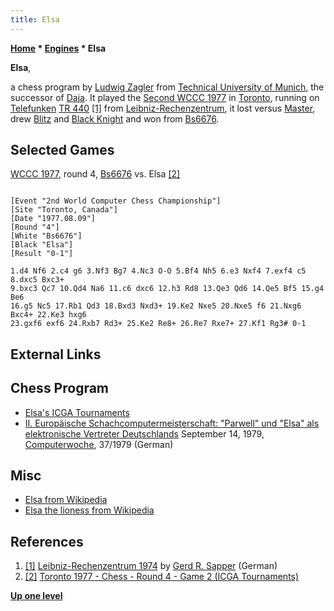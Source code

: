 ```yaml
---
title: Elsa
---
```

**[Home](Home "Home") * [Engines](Engines "Engines") * Elsa**

**Elsa**,

a chess program by [Ludwig Zagler](Ludwig_Zagler "Ludwig Zagler") from [Technical University of Munich](Technical_University_of_Munich "Technical University of Munich"), the successor of [Daja](Daja "Daja"). It played the [Second WCCC 1977](WCCC_1977 "WCCC 1977") in [Toronto](https://en.wikipedia.org/wiki/Toronto), running on [Telefunken](https://en.wikipedia.org/wiki/Telefunken) [TR 440](TR_440 "TR 440") <a id="cite-note-1" href="#cite-ref-1">[1]</a> from [Leibniz-Rechenzentrum](https://en.wikipedia.org/wiki/Leibniz-Rechenzentrum), it lost versus [Master](Master "Master"), drew [Blitz](Blitz "Blitz") and [Black Knight](Black_Knight "Black Knight") and won from [Bs6676](Bs6676 "Bs6676").

## Selected Games

[WCCC 1977](WCCC_1977 "WCCC 1977"), round 4, [Bs6676](Bs6676 "Bs6676") vs. Elsa <a id="cite-note-2" href="#cite-ref-2">[2]</a>

```

[Event "2nd World Computer Chess Championship"]
[Site "Toronto, Canada"]
[Date "1977.08.09"]
[Round "4"]
[White "Bs6676"]
[Black "Elsa"]
[Result "0-1"]

1.d4 Nf6 2.c4 g6 3.Nf3 Bg7 4.Nc3 O-O 5.Bf4 Nh5 6.e3 Nxf4 7.exf4 c5 8.dxc5 Bxc3+ 
9.bxc3 Qc7 10.Qd4 Na6 11.c6 dxc6 12.h3 Rd8 13.Qe3 Qd6 14.Qe5 Bf5 15.g4 Be6 
16.g5 Nc5 17.Rb1 Qd3 18.Bxd3 Nxd3+ 19.Ke2 Nxe5 20.Nxe5 f6 21.Nxg6 Bxc4+ 22.Ke3 hxg6 
23.gxf6 exf6 24.Rxb7 Rd3+ 25.Ke2 Re8+ 26.Re7 Rxe7+ 27.Kf1 Rg3# 0-1  

```

## External Links

## Chess Program

- [Elsa's ICGA Tournaments](https://www.game-ai-forum.org/icga-tournaments/program.php?id=433)
- [II. Europäische Schachcomputermeisterschaft: "Parwell" und "Elsa" als elektronische Vertreter Deutschlands](https://www.computerwoche.de/a/ii-europaeische-schachcomputermeisterschaft-parwell-und-elsa-als-elektronische-vertreter-deutschlands,1193707) September 14, 1979, [Computerwoche](Computerworld#Woche "Computerworld"), 37/1979 (German)

## Misc

- [Elsa from Wikipedia](https://en.wikipedia.org/wiki/Elsa)
- [Elsa the lioness from Wikipedia](https://en.wikipedia.org/wiki/Elsa_the_lioness)

## References

1. <a id="cite-ref-1" href="#cite-note-1">[1]</a> [Leibniz-Rechenzentrum 1974](http://www.qslnet.de/member/dj4kw/lrz.htm) by [Gerd R. Sapper](http://www.qslnet.de/member/dj4kw/index.htm) (German)
1. <a id="cite-ref-2" href="#cite-note-2">[2]</a> [Toronto 1977 - Chess - Round 4 - Game 2 (ICGA Tournaments)](https://www.game-ai-forum.org/icga-tournaments/round.php?tournament=18&round=4&id=2)

**[Up one level](Engines "Engines")**

